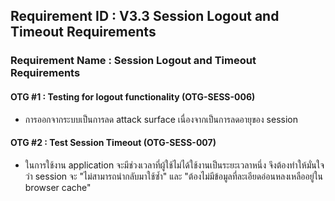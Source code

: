 ## Requirement ID : V3.3 Session Logout and Timeout Requirements
### Requirement Name : Session Logout and Timeout Requirements


#### OTG #1 : Testing for logout functionality (OTG-SESS-006) 

* การออกจากระบบเป็นการลด attack surface เนื่องจากเป็นการลดอายุของ session

#### OTG #2 : Test Session Timeout (OTG-SESS-007)

* ในการใช้งาน application จะมีช่วงเวลาที่ผู้ใช้ไม่ได้ใช้งานเป็นระยะเวลาหนึ่ง จึงต้องทำให้มั่นใจว่า session จะ "ไม่สามารถนำกลับมาใช้ซ้ำ" และ "ต้องไม่มีข้อมูลที่ละเอียดอ่อนหลงเหลืออยู่ใน browser cache"
